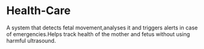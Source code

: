 # Health-Care
A system that detects fetal movement,analyses it and triggers alerts in case of emergencies.Helps track health of the mother and fetus without using harmful ultrasound.
